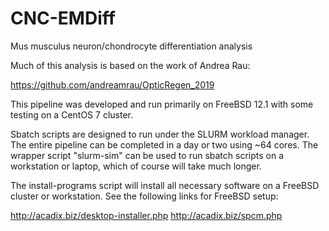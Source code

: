 # CNC-EMDiff
Mus musculus neuron/chondrocyte differentiation analysis

Much of this analysis is based on the work of Andrea Rau:

https://github.com/andreamrau/OpticRegen_2019

This pipeline was developed and run primarily on FreeBSD 12.1 with some
testing on a CentOS 7 cluster.

Sbatch scripts are designed to run under the SLURM workload manager.  The
entire pipeline can be completed in a day or two using ~64 cores.
The wrapper script "slurm-sim" can be used to run sbatch scripts on a
workstation or laptop, which of course will take much longer.

The install-programs script will install all necessary software on a FreeBSD
cluster or workstation. See the following links for FreeBSD setup:

http://acadix.biz/desktop-installer.php
http://acadix.biz/spcm.php
